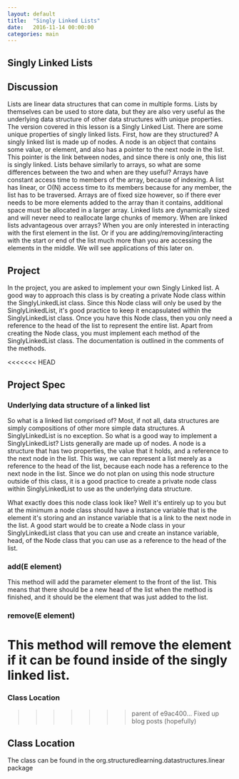 ```yaml
---
layout: default
title:  "Singly Linked Lists"
date:   2016-11-14 00:00:00
categories: main
---
```


## Singly Linked Lists

## Discussion
Lists are linear data structures that can come in multiple forms. Lists by themselves can be used to store data, but they are also very useful as the underlying data structure of other data structures with unique properties.
The version covered in this lesson is a Singly Linked List. There are some unique properties of singly linked lists. First, how are they structured? A singly linked list is made up of nodes. A node is an object that contains some value, or element, and also has a pointer to the next node in the list. This pointer is the link between nodes, and since there is only one, this list is singly linked.
Lists behave similarly to arrays, so what are some differences between the two and when are they useful? Arrays have constant access time to members of the array, because of indexing. A list has linear, or O(N) access time to its members because for any member, the list has to be traversed. Arrays are of fixed size however, so if there ever needs to be more elements added to the array than it contains, additional space must be allocated in a larger array. Linked lists are dynamically sized and will never need to reallocate large chunks of memory.
When are linked lists advantageous over arrays? When you are only interested in interacting with the first element in the list. Or if you are adding/removing/interacting with the start or end of the list much more than you are accessing the elements in the middle. We will see applications of this later on.

## Project
In the project, you are asked to implement your own Singly Linked list. A good way to approach this class is by creating a private Node class within the SinglyLinkedList class. Since this Node class will only be used by the SinglyLinkedList, it's good practice to keep it encapsulated within the SinglyLinkedList class. Once you have this Node class, then you only need a reference to the head of the list to represent the entire list.
Apart from creating the Node class, you must implement each method of the SinglyLinkedList class. The documentation is outlined in the comments of the methods.

<<<<<<< HEAD
## Project Spec
### Underlying data structure of a linked list
So what is a linked list comprised of? Most, if not all, data structures are simply compositions of other more simple data structures. A SinglyLinkedList is no exception. So what is a good way to implement a SinglyLinkedList? Lists generally are made up of nodes. A node is a structure that has two properties, the value that it holds, and a reference to the next node in the list. This way, we can represent a list merely as a reference to the head of the list, because each node has a reference to the next node in the list. Since we do not plan on using this node structure outside of this class, it is a good practice to create a private node class within SinglyLinkedList to use as the underlying data structure.

What exactly does this node class look like? Well it's entirely up to you but at the minimum a node class should have a instance variable that is the element it's storing and an instance variable that is a link to the next node in the list. A good start would be to create a Node class in your SinglyLinkedList class that you can use and create an instance variable, head, of the Node class that you can use as a reference to the head of the list.

### add(E element)
This method will add the parameter element to the front of the list. This means that there should be a new head of the list when the method is finished, and it should be the element that was just added to the list.

### remove(E element)
This method will remove the element if it can be found inside of the singly linked list.
=======
### Class Location
>>>>>>> parent of e9ac400... Fixed up blog posts (hopefully)

## Class Location
The class can be found in the org.structuredlearning.datastructures.linear package
